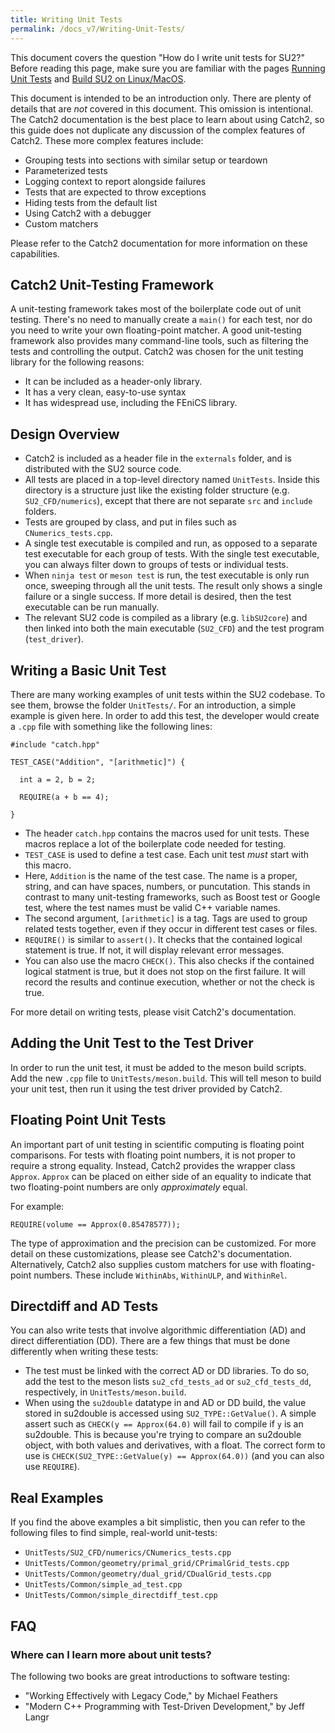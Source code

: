 ```yaml
---
title: Writing Unit Tests
permalink: /docs_v7/Writing-Unit-Tests/
---
```


This document covers the question "How do I write unit tests for SU2?"
Before reading this page, make sure you are familiar with the pages
[Running Unit Tests](/docs_v7/Running-Unit-Tests/) and 
[Build SU2 on Linux/MacOS](/docs_v7/Build-SU2-Linux-MacOS/).

This document is intended to be an introduction only. There are plenty of
details that are *not* covered in this document.  This omission is
intentional.  The Catch2 documentation is the best place to learn about
using Catch2, so this guide does not duplicate any discussion of the 
complex features of Catch2. These more complex features include:

+ Grouping tests into sections with similar setup or teardown 
+ Parameterized tests
+ Logging context to report alongside failures
+ Tests that are expected to throw exceptions
+ Hiding tests from the default list
+ Using Catch2 with a debugger
+ Custom matchers

Please refer to the Catch2 documentation for more information on these
capabilities.

## Catch2 Unit-Testing Framework

A unit-testing framework takes most of the boilerplate code out of unit
testing. There's no need to manually create a `main()` for each test,
nor do you need to write your own floating-point matcher. A good unit-testing
framework also provides many command-line tools, such as filtering the tests
and controlling the output.
Catch2 was chosen for the unit testing library for the following reasons:

+ It can be included as a header-only library.
+ It has a very clean, easy-to-use syntax
+ It has widespread use, including the FEniCS library.

## Design Overview

+ Catch2 is included as a header file in the `externals` folder, and is
  distributed with the SU2 source code.
+ All tests are placed in a top-level directory named `UnitTests`.  Inside this directory is a structure just like the existing folder structure (e.g. `SU2_CFD/numerics`), except that there are not separate `src` and `include` folders.
+ Tests are grouped by class, and put in files such as `CNumerics_tests.cpp`.
+ A single test executable is compiled and run, as opposed to a separate test executable for each group of tests.  With the single test executable, you can always filter down to groups of tests or individual tests.
+ When `ninja test` or `meson test` is run, the test executable is only run once, sweeping through all the unit tests.  The result only shows a single failure or a single success.  If more detail is desired, then the test executable can be run manually.
+ The relevant SU2 code is compiled as a library (e.g. `libSU2core`) and then linked into both the main executable (`SU2_CFD`) and the test program (`test_driver`).

## Writing a Basic Unit Test 

There are many working examples of unit tests within the SU2 codebase.
To see them, browse the folder `UnitTests/`.  For an introduction, a simple
example is given here.  In order to add this test, the developer would create
a `.cpp` file with something like the following lines:

```
#include "catch.hpp"

TEST_CASE("Addition", "[arithmetic]") {

  int a = 2, b = 2;
 
  REQUIRE(a + b == 4);

}
```

+ The header `catch.hpp` contains the macros used for unit tests.  These
  macros replace a lot of the boilerplate code needed for testing.
+ `TEST_CASE` is used to define a test case. Each unit test *must* start with
  this macro.
+ Here, `Addition` is the name of the test case.  The name is a proper,
  string, and can have spaces, numbers, or puncutation.  This stands in
  contrast to many unit-testing frameworks, such as Boost test or Google
  test, where the test names must be valid C++ variable names.
+ The second argument, `[arithmetic]` is a tag.  Tags are used to group
  related tests together, even if they occur in different test cases or
  files.
+ `REQUIRE()` is similar to `assert()`.  It checks that the contained logical
  statement is true.  If not, it will display relevant error messages.
+ You can also use the macro `CHECK()`.  This also checks if the contained
  logical statment is true, but it does not stop on the first failure.  It
  will record the results and continue execution, whether or not the check
  is true.

For more detail on writing tests, please visit Catch2's documentation.

## Adding the Unit Test to the Test Driver

In order to run the unit test, it must be added to the meson build scripts.
Add the new `.cpp` file to `UnitTests/meson.build`. This will tell meson
to build your unit test, then run it using the test driver provided by Catch2.

## Floating Point Unit Tests

An important part of unit testing in scientific computing is floating
point comparisons. For tests with floating point numbers, it is not proper
to require a strong equality. Instead, Catch2 provides the wrapper
class `Approx`. `Approx` can be placed on either side of an equality
to indicate that two floating-point numbers are only *approximately* equal.

For example:
```
REQUIRE(volume == Approx(0.85478577));
```

The type of approximation and the precision can be customized.  For more
detail on these customizations, please see Catch2's documentation. 
Alternatively, Catch2 also supplies custom matchers for use with
floating-point numbers.  These include `WithinAbs`, `WithinULP`,
and `WithinRel`.

## Directdiff and AD Tests

You can also write tests that involve algorithmic differentiation (AD)
and direct differentiation (DD). There are a few things that must be done
differently when writing these tests:

- The test must be linked with the correct AD or DD libraries.  To do
  so, add the test to the meson lists `su2_cfd_tests_ad` or
  `su2_cfd_tests_dd`, respectively, in `UnitTests/meson.build`.
- When using the `su2double` datatype in and AD or DD build, the value
  stored in su2double is accessed using `SU2_TYPE::GetValue()`.  A simple
  assert such as `CHECK(y == Approx(64.0)` will fail to compile
  if `y` is an su2double. This is because you're trying to compare an
  su2double object, with both values and derivatives, with a float. The
  correct form to use is `CHECK(SU2_TYPE::GetValue(y) == Approx(64.0))`
  (and you can also use `REQUIRE`).

## Real Examples

If you find the above examples a bit simplistic, then you can refer to the
following files to find simple, real-world unit-tests:

- `UnitTests/SU2_CFD/numerics/CNumerics_tests.cpp`
- `UnitTests/Common/geometry/primal_grid/CPrimalGrid_tests.cpp`
- `UnitTests/Common/geometry/dual_grid/CDualGrid_tests.cpp`
- `UnitTests/Common/simple_ad_test.cpp`
- `UnitTests/Common/simple_directdiff_test.cpp`

## FAQ

### Where can I learn more about unit tests?

The following two books are great introductions to software testing:

+ "Working Effectively with Legacy Code," by Michael Feathers
+ "Modern C++ Programming with Test-Driven Development," by Jeff Langr
